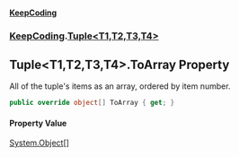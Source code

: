 #### [KeepCoding](index.md 'index')
### [KeepCoding](KeepCoding.md 'KeepCoding').[Tuple&lt;T1,T2,T3,T4&gt;](Tuple.T1.T2.T3.T4..md 'KeepCoding.Tuple&lt;T1,T2,T3,T4&gt;')
## Tuple&lt;T1,T2,T3,T4&gt;.ToArray Property
All of the tuple's items as an array, ordered by item number.  
```csharp
public override object[] ToArray { get; }
```
#### Property Value
[System.Object](https://docs.microsoft.com/en-us/dotnet/api/System.Object 'System.Object')[[]](https://docs.microsoft.com/en-us/dotnet/api/System.Array 'System.Array')
